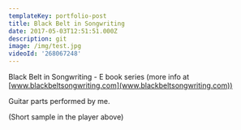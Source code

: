 ```yaml
---
templateKey: portfolio-post
title: Black Belt in Songwriting
date: 2017-05-03T12:51:51.000Z
description: git
image: /img/test.jpg
videoId: '268067248'
---
```

Black Belt in Songwriting - E book series (more info at [www.blackbeltsongwriting.com](www.blackbeltsongwriting.com))

Guitar parts performed by me. 

(Short sample in the player above)
